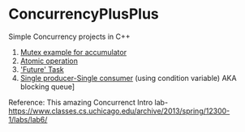 # ConcurrencyPlusPlus
Simple Concurrency projects in C++
1. [Mutex example for accumulator](https://github.com/myth01/ConcurrencyPlusPlus/blob/master/simple_mutex.cpp)
2. [Atomic operation](https://github.com/myth01/ConcurrencyPlusPlus/blob/master/simple_atomic.cpp)
3. ['Future' Task](https://github.com/myth01/ConcurrencyPlusPlus/blob/master/simple_task.cpp)
4. [Single producer-Single consumer](https://github.com/myth01/ConcurrencyPlusPlus/blob/master/simple_producer_consumer.cpp) (using condition variable) AKA blocking queue]


Reference: This amazing Concurrenct Intro lab- https://www.classes.cs.uchicago.edu/archive/2013/spring/12300-1/labs/lab6/
